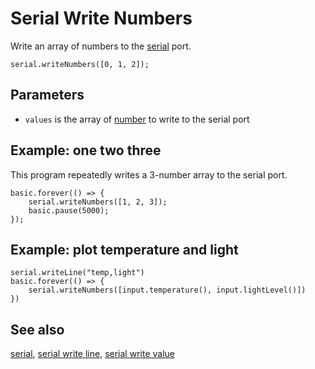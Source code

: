# Serial Write Numbers

Write an array of numbers to the [serial](/device/serial) port.

```sig
serial.writeNumbers([0, 1, 2]);
```

## Parameters

* `values` is the array of [number](/types/number) to write to the serial port

## Example: one two three

This program repeatedly writes a 3-number array to the serial port.

```blocks
basic.forever(() => {
    serial.writeNumbers([1, 2, 3]);
    basic.pause(5000);
});
```

## Example: plot temperature and light


```blocks
serial.writeLine("temp,light")
basic.forever(() => {
    serial.writeNumbers([input.temperature(), input.lightLevel()])
})
```

## See also

[serial](/device/serial),
[serial write line](/reference/serial/write-line),
[serial write value](/reference/serial/write-value)

